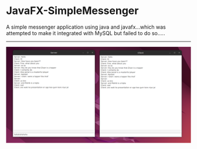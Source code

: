 # JavaFX-SimpleMessenger
A simple messenger application using java and javafx...which was attempted to make it integrated with MySQL but failed to do so.....

---

![image](/images/SS.png)
